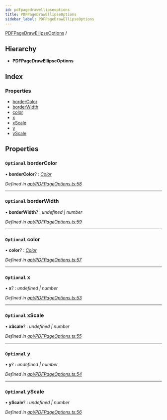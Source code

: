 ```yaml
---
id: pdfpagedrawellipseoptions
title: PDFPageDrawEllipseOptions
sidebar_label: PDFPageDrawEllipseOptions
---
```


[PDFPageDrawEllipseOptions](pdfpagedrawellipseoptions.md) /

## Hierarchy

* **PDFPageDrawEllipseOptions**

## Index

### Properties

* [borderColor](pdfpagedrawellipseoptions.md#optional-bordercolor)
* [borderWidth](pdfpagedrawellipseoptions.md#optional-borderwidth)
* [color](pdfpagedrawellipseoptions.md#optional-color)
* [x](pdfpagedrawellipseoptions.md#optional-x)
* [xScale](pdfpagedrawellipseoptions.md#optional-xscale)
* [y](pdfpagedrawellipseoptions.md#optional-y)
* [yScale](pdfpagedrawellipseoptions.md#optional-yscale)

## Properties

### `Optional` borderColor

• **borderColor**? : *[Color](../index.md#color)*

*Defined in [api/PDFPageOptions.ts:58](https://github.com/Hopding/pdf-lib-docs/blob/36487a6/pdf-lib/src/api/PDFPageOptions.ts#L58)*

___

### `Optional` borderWidth

• **borderWidth**? : *undefined | number*

*Defined in [api/PDFPageOptions.ts:59](https://github.com/Hopding/pdf-lib-docs/blob/36487a6/pdf-lib/src/api/PDFPageOptions.ts#L59)*

___

### `Optional` color

• **color**? : *[Color](../index.md#color)*

*Defined in [api/PDFPageOptions.ts:57](https://github.com/Hopding/pdf-lib-docs/blob/36487a6/pdf-lib/src/api/PDFPageOptions.ts#L57)*

___

### `Optional` x

• **x**? : *undefined | number*

*Defined in [api/PDFPageOptions.ts:53](https://github.com/Hopding/pdf-lib-docs/blob/36487a6/pdf-lib/src/api/PDFPageOptions.ts#L53)*

___

### `Optional` xScale

• **xScale**? : *undefined | number*

*Defined in [api/PDFPageOptions.ts:55](https://github.com/Hopding/pdf-lib-docs/blob/36487a6/pdf-lib/src/api/PDFPageOptions.ts#L55)*

___

### `Optional` y

• **y**? : *undefined | number*

*Defined in [api/PDFPageOptions.ts:54](https://github.com/Hopding/pdf-lib-docs/blob/36487a6/pdf-lib/src/api/PDFPageOptions.ts#L54)*

___

### `Optional` yScale

• **yScale**? : *undefined | number*

*Defined in [api/PDFPageOptions.ts:56](https://github.com/Hopding/pdf-lib-docs/blob/36487a6/pdf-lib/src/api/PDFPageOptions.ts#L56)*